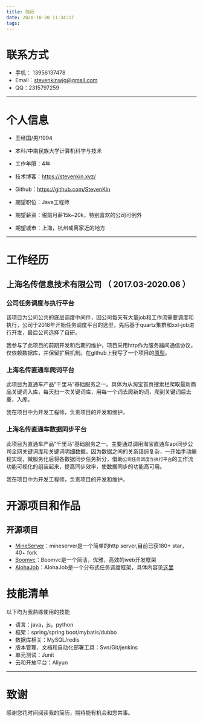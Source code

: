 ```yaml
---
title: 简历
date: 2020-10-30 11:34:17
tags: 
---
```


# 联系方式

- 手机： 13956137478
- Email：stevenkinwjg@gmail.com
- QQ：2315797259

---

# 个人信息

 - 王经国/男/1994 
 - 本科/中南民族大学计算机科学与技术
 - 工作年限：4年
 - 技术博客：https://stevenkin.xyz/ 
 - Github：https://github.com/StevenKin

 - 期望职位：Java工程师
 - 期望薪资：税前月薪15k~20k，特别喜欢的公司可例外
 - 期望城市：上海，杭州或离家近的地方

---

# 工作经历

## 上海名传信息技术有限公司 （ 2017.03-2020.06 ）

### 公司任务调度与执行平台 
该项目为公司公共的底层调度中间件，因公司每天有大量job和工作流需要调度和执行，公司于2018年开始任务调度平台的选型，先后基于quartz集群和xxl-job进行开发，最后公司选择了自研。

我参与了此项目的前期开发和后期的维护，项目采用http作为服务器间通信协议，仅依赖数据库，并保留扩展机制。在github上我写了一个项目的[原型](https://github.com/StevenKin/AlohaJob)。


### 上海名传直通车爬词平台 
此项目为直通车产品“千里马”基础服务之一。具体为从淘宝首页搜索栏爬取最新商品关键词入库，每天扫一次关键词库，用每一个词去爬新的词，爬到关键词后去重，入库。

我在项目中为开发工程师，负责项目的开发和维护。

### 上海名传直通车数据同步平台
此项目为直通车产品“千里马”基础服务之一。主要通过调用淘宝直通车api同步公司全网关键词库和关键词明细数据。因为数据之间的关系错综复杂，一开始手动编程实现，微服务化后将各数据同步任务拆分，借助```公司任务调度与执行平台```的工作流功能可视化的组装起来，提高同步效率，使数据同步的功能高可用。

我在项目中为开发工程师，负责项目的开发和维护。


# 开源项目和作品

## 开源项目

 - [MineServer](https://github.com/StevenKin/MineServer)：mineserver是一个简单的http server,目前已获180+ star，40+ fork
 - [Boomvc](https://github.com/StevenKin/Boomvc)：Boomvc是一个简洁，优雅，高效的web开发框架
 - [AlohaJob](https://github.com/StevenKin/AlohaJob)：AlohaJob是一个分布式任务调度框架，具体内容见[这里](https://stevenkin.xyz/2020/10/26/%E8%A7%A3%E8%AF%BBAlohaJob-%E7%BC%98%E8%B5%B7/)

# 技能清单

以下均为我熟练使用的技能

- 语言：java，js，python
- 框架：spring/spring boot/mybatis/dubbo
- 数据库相关：MySQL/redis
- 版本管理、文档和自动化部署工具：Svn/Git/jenkins
- 单元测试：Junit
- 云和开放平台：Aliyun

---

# 致谢
感谢您花时间阅读我的简历，期待能有机会和您共事。
